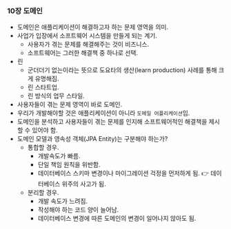 ### 10장 도메인

- 도메인은 애플리케이션이 해결하고자 하는 문제 영역을 의미.
- 사업가 입장에서 소프트웨어 시스템을 만들게 되는 계기.
  - 사용자가 겪는 문제를 해결해주는 것이 비즈니스.
  - 소프트웨어는 그러한 해결책 중 하나로 선택.
- 린
  - 군더더기 없는이라는 뜻으로 도요타의 생산(learn production) 사례를 통해 크게 유명해짐.
  - 린 스타트업.
  - 린 방식의 업무 스타일.
- 사용자들이 겪는 문제 영역이 바로 도메인.
- 우리가 개발해야할 것은 애플리케이션이 아니라 `도메일 어플리케이션`임.
- 도메인을 분석하고 사용자들이 겪는 문제를 인지해 소프트웨어적인 해결책을 제시할 수 있어야 함.
- 도메인 모델과 영속성 객체(JPA Entity)는 구분해야 하는가?
  - 통합할 경우.
    - 개발속도가 빠름.
    - 단일 책임 원칙을 위반함.
    - 데이터베이스 스키마 변경이나 마이그레이션 걱정을 먼저하게 됨. 👉 데이터베이스 위주의 사고가 됨.
  - 분리할 경우.
    - 개발 속도가 느려짐.
    - 작성해야 하는 코드 양이 늘어남.
    - 데이터베이스 변경에 따른 도메인의 변경이 일어나지 않아도 됨.
